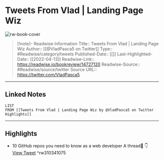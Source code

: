 # Tweets From Vlad | Landing Page Wiz

![rw-book-cover](https://pbs.twimg.com/profile_images/1943742668732805121/n0avDAO2.jpg)
<br>
>[!note]- Readwise Information
>Title:: Tweets From Vlad | Landing Page Wiz
>Author:: [[@VladPasca5 on Twitter]]
>Type:: #Readwise/category/tweets
>Published-Date:: [[]]
>Last-Highlighted-Date:: [[2022-04-13]]
>Readwise-Link:: https://readwise.io/bookreview/14727120
>Readwise-Source:: #Readwise/source/twitter
>Source URL:: https://twitter.com/VladPasca5
--- 

## Linked Notes
```dataview
LIST
FROM [[Tweets From Vlad | Landing Page Wiz by @VladPasca5 on Twitter Highlights]]
```

---

## Highlights
- 10 GitHub repos you need to know as a web developer
  A thread🧵
  👇 [View Tweet](https://readwise.io/open/310341075) ^rw310341075
